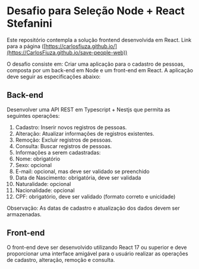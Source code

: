 # Desafio para Seleção Node + React Stefanini
Este repositório contempla a solução frontend desenvolvida em React.
Link para a página ([https://carlosfiuza.github.io/](https://CarlosFiuza.github.io/save-people-web))

O desafio consiste em:
Criar uma aplicação para o cadastro de pessoas, composta por um back-end em
Node e um front-end em React. A aplicação deve seguir as especificações
abaixo:

## Back-end
Desenvolver uma API REST em Typescript + Nestjs que
permita as seguintes operações:
  1. Cadastro: Inserir novos registros de pessoas.
  2. Alteração: Atualizar informações de registros existentes.
  3. Remoção: Excluir registros de pessoas.
  4. Consulta: Buscar registros de pessoas.
  5. Informações a serem cadastradas:
  6. Nome: obrigatório
  7. Sexo: opcional
  8. E-mail: opcional, mas deve ser validado se preenchido
  9. Data de Nascimento: obrigatória, deve ser validada
  10. Naturalidade: opcional
  11. Nacionalidade: opcional
  12. CPF: obrigatório, deve ser validado (formato correto e unicidade)

Observação: As datas de cadastro e atualização dos dados devem ser armazenadas.

## Front-end
O front-end deve ser desenvolvido utilizando React 17 ou superior e deve
proporcionar uma interface amigável para o usuário realizar as operações
de cadastro, alteração, remoção e consulta.
